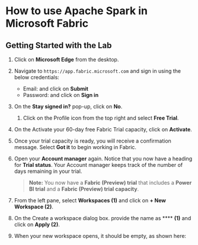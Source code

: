 # How to use Apache Spark in Microsoft Fabric

## Getting Started with the Lab

1. Click on **Microsoft Edge** from the desktop.

1. Navigate to `https://app.fabric.microsoft.com` and sign in using the below credentials:

   - Email: <inject key="AzureAdUserEmail"></inject> and click on **Submit**
   - Password: <inject key="AzureAdUserPassword"></inject> and click on **Sign in**

1. On the **Stay signed in?** pop-up, click on **No**.

   1. Click on the Profile icon from the top right and select **Free Trial**.

1. On the Activate your 60-day free Fabric Trial capacity, click on **Activate**. 
   
1. Once your trial capacity is ready, you will receive a confirmation message. Select **Got it** to begin working in Fabric.
   
1. Open your **Account manager** again. Notice that you now have a heading for **Trial status**. Your Account manager keeps track of the number of days remaining in your trial.

      > **Note:** You now have a **Fabric (Preview) trial** that includes a **Power BI trial** and a **Fabric (Preview) trial capacity**.

1. From the left pane, select **Workspaces (1)** and click on **+ New Workspace (2)**.

1. On the Create a workspace dialog box. provide the name as **** **(1)** and click on **Apply (2)**.
   
1. When your new workspace opens, it should be empty, as shown here:
